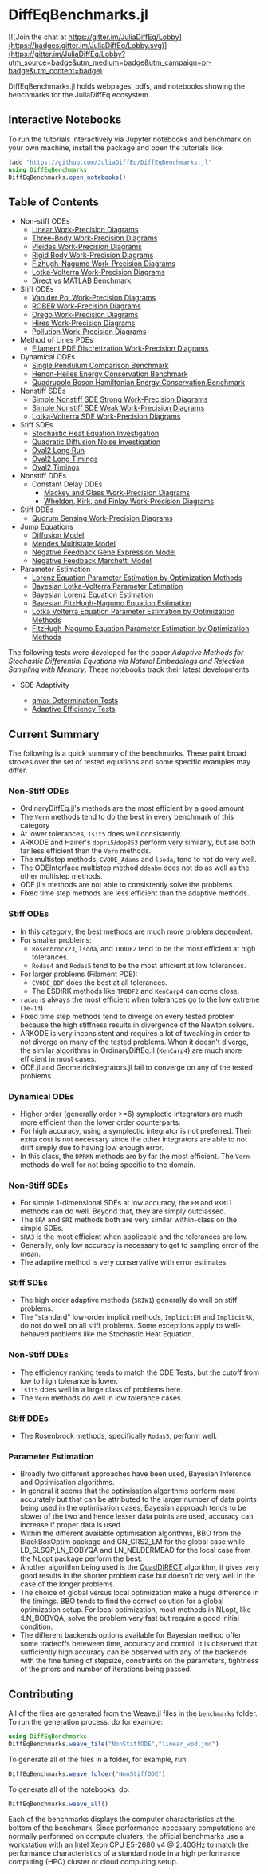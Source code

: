 # DiffEqBenchmarks.jl

[![Join the chat at https://gitter.im/JuliaDiffEq/Lobby](https://badges.gitter.im/JuliaDiffEq/Lobby.svg)](https://gitter.im/JuliaDiffEq/Lobby?utm_source=badge&utm_medium=badge&utm_campaign=pr-badge&utm_content=badge)

DiffEqBenchmarks.jl holds webpages, pdfs, and notebooks showing the benchmarks
for the JuliaDiffEq ecosystem.

## Interactive Notebooks

To run the tutorials interactively via Jupyter notebooks and benchmark on your
own machine, install the package and open the tutorials like:

```julia
]add "https://github.com/JuliaDiffEq/DiffEqBenchmarks.jl"
using DiffEqBenchmarks
DiffEqBenchmarks.open_notebooks()
```

## Table of Contents

- Non-stiff ODEs
  - [Linear Work-Precision Diagrams](http://juliadiffeq.org/DiffEqBenchmarks.jl/html/NonStiffODE/linear_wpd.html)
  - [Three-Body Work-Precision Diagrams](http://juliadiffeq.org/DiffEqBenchmarks.jl/html/NonStiffODE/ThreeBody_wpd.html)
  - [Pleides Work-Precision Diagrams](http://juliadiffeq.org/DiffEqBenchmarks.jl/html/NonStiffODE/Pleiades_wpd.html)
  - [Rigid Body Work-Precision Diagrams](http://juliadiffeq.org/DiffEqBenchmarks.jl/html/NonStiffODE/RigidBody_wpd.html)
  - [Fizhugh-Nagumo Work-Precision Diagrams](http://juliadiffeq.org/DiffEqBenchmarks.jl/html/NonStiffODE/FitzhughNagumo_wpd.html)
  - [Lotka-Volterra Work-Precision Diagrams](http://juliadiffeq.org/DiffEqBenchmarks.jl/html/NonStiffODE/LotkaVolterra_wpd.html)
  - [Direct vs MATLAB Benchmark](https://github.com/JuliaDiffEq/MATLABDiffEq.jl#benchmark)
- Stiff ODEs
  - [Van der Pol Work-Precision Diagrams](http://juliadiffeq.org/DiffEqBenchmarks.jl/html/StiffODE/VanDerPol.html)
  - [ROBER Work-Precision Diagrams](http://juliadiffeq.org/DiffEqBenchmarks.jl/html/StiffODE/ROBER.html)
  - [Orego Work-Precision Diagrams](http://juliadiffeq.org/DiffEqBenchmarks.jl/html/StiffODE/Orego.html)
  - [Hires Work-Precision Diagrams](http://juliadiffeq.org/DiffEqBenchmarks.jl/html/StiffODE/Hires.html)
  - [Pollution Work-Precision Diagrams](http://juliadiffeq.org/DiffEqBenchmarks.jl/html/StiffODE/Pollution.html)
- Method of Lines PDEs
  - [Filament PDE Discretization Work-Precision Diagrams](http://juliadiffeq.org/DiffEqBenchmarks.jl/html/MOLPDE/Filament.html)
- Dynamical ODEs
  - [Single Pendulum Comparison Benchmark](http://juliadiffeq.org/DiffEqBenchmarks.jl/html/DynamicalODE/single_pendulums.html)
  - [Henon-Heiles Energy Conservation Benchmark](http://juliadiffeq.org/DiffEqBenchmarks.jl/html/DynamicalODE/Henon-Heiles_energy_conservation_benchmark.html)
  - [Quadrupole Boson Hamiltonian Energy Conservation Benchmark](http://juliadiffeq.org/DiffEqBenchmarks.jl/html/DynamicalODE/Quadrupole_boson_Hamiltonian_energy_conservation_benchmark.html)
- Nonstiff SDEs
  - [Simple Nonstiff SDE Strong Work-Precision Diagrams](http://juliadiffeq.org/DiffEqBenchmarks.jl/html/NonStiffSDE/BasicSDEWorkPrecision.html)
  - [Simple Nonstiff SDE Weak Work-Precision Diagrams](http://juliadiffeq.org/DiffEqBenchmarks.jl/html/NonStiffSDE/BasicSDEWeakWorkPrecision.html)
  - [Lotka-Volterra SDE Work-Precision Diagrams](http://juliadiffeq.org/DiffEqBenchmarks.jl/html/NonStiffSDE/LotkaVolterraSDE.html	)
- Stiff SDEs
  - [Stochastic Heat Equation Investigation](http://juliadiffeq.org/DiffEqBenchmarks.jl/html/StiffSDE/StochasticHeat.html)
  - [Quadratic Diffusion Noise Investigation](http://juliadiffeq.org/DiffEqBenchmarks.jl/html/StiffSDE/QuadraticStiffness.html)
  - [Oval2 Long Run](http://juliadiffeq.org/DiffEqBenchmarks.jl/html/StiffSDE/Oval2LongRun.html)
  - [Oval2 Long Timings](http://juliadiffeq.org/DiffEqBenchmarks.jl/html/StiffSDE/Oval2LongTimes.html)
  - [Oval2 Timings](http://juliadiffeq.org/DiffEqBenchmarks.jl/html/StiffSDE/Oval2Timings.html)
- Nonstiff DDEs
  - Constant Delay DDEs
    - [Mackey and Glass Work-Precision Diagrams](http://juliadiffeq.org/DiffEqBenchmarks.jl/html/NonStiffDDE/Mackey_Glass_wpd.html)
    - [Wheldon, Kirk, and Finlay Work-Precision Diagrams](http://juliadiffeq.org/DiffEqBenchmarks.jl/html/NonStiffDDE/Wheldon_Kirk_Finlay_wpd.html)
- Stiff DDEs
  - [Quorum Sensing Work-Precision Diagrams](http://juliadiffeq.org/DiffEqBenchmarks.jl/html/StiffDDE/QuorumSensing.html)
- Jump Equations
  - [Diffusion Model]()
  - [Mendes Multistate Model]()
  - [Negative Feedback Gene Expression Model]()
  - [Negative Feedback Marchetti Model]()
- Parameter Estimation
  - [Lorenz Equation Parameter Estimation by Optimization Methods](http://juliadiffeq.org/DiffEqBenchmarks.jl/html/ParameterEstimation/LorenzParameterEstimation.html)
  - [Bayesian Lotka-Volterra Parameter Estimation](http://juliadiffeq.org/DiffEqBenchmarks.jl/html/ParameterEstimation/DiffEqBayesLotkaVolterra.html)
  - [Bayesian Lorenz Equation Estimation](http://juliadiffeq.org/DiffEqBenchmarks.jl/html/ParameterEstimation/DiffEqBayesLorenz.html)
  - [Bayesian FitzHugh-Nagumo Equation Estimation](http://juliadiffeq.org/DiffEqBenchmarks.jl/html/ParameterEstimation/DiffEqBayesFitzHughNagumo.html)
  - [Lotka Volterra Equation Parameter Estimation by Optimization Methods](http://juliadiffeq.org/DiffEqBenchmarks.jl/html/ParameterEstimation/LotkaVolterraParameterEstimation.html)
  - [FitzHugh-Nagumo Equation Parameter Estimation by Optimization Methods](http://juliadiffeq.org/DiffEqBenchmarks.jl/html/ParameterEstimation/FitzHughNagumoParameterEstimation.html)

The following tests were developed for the paper *Adaptive Methods for Stochastic Differential Equations via Natural Embeddings and Rejection Sampling with Memory*. These notebooks track their latest developments.

- SDE Adaptivity

  - [qmax Determination Tests](http://juliadiffeq.org/DiffEqBenchmarks.jl/html/AdaptiveSDE/qmaxDetermination.html)
  - [Adaptive Efficiency Tests](http://juliadiffeq.org/DiffEqBenchmarks.jl/html/AdaptiveSDE/AdaptiveEfficiencyTests.html)

## Current Summary

The following is a quick summary of the benchmarks. These paint broad strokes
over the set of tested equations and some specific examples may differ.

### Non-Stiff ODEs

- OrdinaryDiffEq.jl's methods are the most efficient by a good amount
- The `Vern` methods tend to do the best in every benchmark of this category
- At lower tolerances, `Tsit5` does well consistently.
- ARKODE and Hairer's `dopri5`/`dop853` perform very similarly, but are both
  far less efficient than the `Vern` methods.
- The multistep methods, `CVODE_Adams` and `lsoda`, tend to not do very well.
- The ODEInterface multistep method `ddeabm` does not do as well as the other
  multistep methods.
- ODE.jl's methods are not able to consistently solve the problems.
- Fixed time step methods are less efficient than the adaptive methods.

### Stiff ODEs

- In this category, the best methods are much more problem dependent.
- For smaller problems:
  - `Rosenbrock23`, `lsoda`, and `TRBDF2` tend to be the most efficient at high  
    tolerances.
  - `Rodas4` and `Rodas5` tend to be the most efficient at low tolerances.
- For larger problems (Filament PDE):
  - `CVODE_BDF` does the best at all tolerances.
  - The ESDIRK methods like `TRBDF2` and `KenCarp4` can come close.
- `radau` is always the most efficient when tolerances go to the low extreme
  (`1e-13`)
- Fixed time step methods tend to diverge on every tested problem because the
  high stiffness results in divergence of the Newton solvers.
- ARKODE is very inconsistent and requires a lot of tweaking in order to not
  diverge on many of the tested problems. When it doesn't diverge, the similar
  algorithms in OrdinaryDiffEq.jl (`KenCarp4`) are much more efficient in most
  cases.
- ODE.jl and GeometricIntegrators.jl fail to converge on any of the tested
  problems.

### Dynamical ODEs

- Higher order (generally order >=6) symplectic integrators are much more
  efficient than the lower order counterparts.
- For high accuracy, using a symplectic integrator is not preferred. Their extra
  cost is not necessary since the other integrators are able to not drift simply
  due to having low enough error.
- In this class, the `DPRKN` methods are by far the most efficient. The `Vern`
  methods do well for not being specific to the domain.

### Non-Stiff SDEs

- For simple 1-dimensional SDEs at low accuracy, the `EM` and `RKMil` methods
  can do well. Beyond that, they are simply outclassed.
- The `SRA` and `SRI` methods both are very similar within-class on the simple
  SDEs.
- `SRA3` is the most efficient when applicable and the tolerances are low.
- Generally, only low accuracy is necessary to get to sampling error of the mean.
- The adaptive method is very conservative with error estimates.

### Stiff SDEs

- The high order adaptive methods (`SRIW1`) generally do well on stiff problems.
- The "standard" low-order implicit methods, `ImplicitEM` and `ImplicitRK`, do
  not do well on all stiff problems. Some exceptions apply to well-behaved
  problems like the Stochastic Heat Equation.

### Non-Stiff DDEs

- The efficiency ranking tends to match the ODE Tests, but the cutoff from
  low to high tolerance is lower.
- `Tsit5` does well in a large class of problems here.
- The `Vern` methods do well in low tolerance cases.

### Stiff DDEs

- The Rosenbrock methods, specifically `Rodas5`, perform well.

### Parameter Estimation

- Broadly two different approaches have been used, Bayesian Inference and Optimisation
  algorithms.
- In general it seems that the optimisation algorithms perform more accurately but that can be
  attributed to the larger number of data points being used in the optimisation cases, Bayesian
  approach tends to be slower of the two and hence lesser data points are used, accuracy can
  increase if proper data is used.
- Within the different available optimisation algorithms, BBO from the BlackBoxOptim package and GN_CRS2_LM
  for the global case while LD_SLSQP,LN_BOBYQA and LN_NELDERMEAD for the local case from the NLopt package
  perform the best.
- Another algorithm being used is the [QuadDIRECT](https://github.com/timholy/QuadDIRECT.jl) algorithm, it gives very good results in the shorter problem case
  but doesn't do very well in the case of the longer problems.
- The choice of global versus local optimization make a huge difference in the timings. BBO tends to find
  the correct solution for a global optimization setup. For local optimization, most methods in NLopt,
  like :LN_BOBYQA, solve the problem very fast but require a good initial condition.
- The different backends options available for Bayesian method offer some tradeoffs beteween
  time, accuracy and control. It is observed that sufficiently high accuracy can be observed with
  any of the backends with the fine tuning of stepsize, constraints on the parameters, tightness of the
  priors and number of iterations being passed.

## Contributing

All of the files are generated from the Weave.jl files in the `benchmarks` folder. To run the generation process, do for example:

```julia
using DiffEqBenchmarks
DiffEqBenchmarks.weave_file("NonStiffODE","linear_wpd.jmd")
```

To generate all of the files in a folder, for example, run:

```julia
DiffEqBenchmarks.weave_folder("NonStiffODE")
```

To generate all of the notebooks, do:

```julia
DiffEqBenchmarks.weave_all()
```

Each of the benchmarks displays the computer characteristics at the bottom of
the benchmark. Since performance-necessary computations are normally performed on
compute clusters, the official benchmarks use a workstation with an
Intel Xeon CPU E5-2680 v4 @ 2.40GHz to match the performance characteristics of
a standard node in a high performance computing (HPC) cluster or cloud computing
setup.
